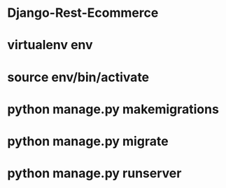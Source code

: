 # Django-Rest-Ecommerce
# virtualenv env
# source env/bin/activate
# python manage.py makemigrations
# python manage.py migrate
# python manage.py runserver
